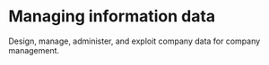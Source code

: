 # Managing information data

Design, manage, administer, and exploit company data for company management.